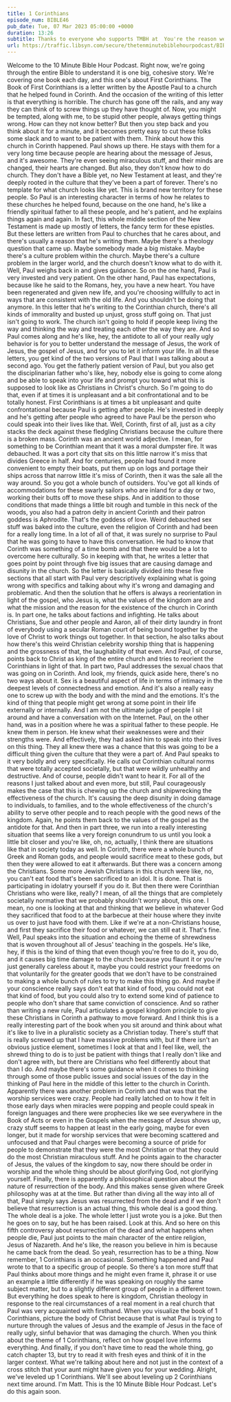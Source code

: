 ```yaml
---
title: 1 Corinthians
episode_num: BIBLE46
pub_date: Tue, 07 Mar 2023 05:00:00 +0000
duration: 13:26
subtitle: Thanks to everyone who supports TMBH at  You're the reason we can all do this together!  Music written and performed by 
url: https://traffic.libsyn.com/secure/thetenminutebiblehourpodcast/BIBLE46_-_1_Corinthians.mp3
---
```


 Welcome to the 10 Minute Bible Hour Podcast. Right now, we're going through the entire Bible to understand it is one big, cohesive story. We're covering one book each day, and this one's about First Corinthians. The Book of First Corinthians is a letter written by the Apostle Paul to a church that he helped found in Corinth. And the occasion of the writing of this letter is that everything is horrible. The church has gone off the rails, and any way they can think of to screw things up they have thought of. Now, you might be tempted, along with me, to be stupid other people, always getting things wrong. How can they not know better? But then you step back and you think about it for a minute, and it becomes pretty easy to cut these folks some slack and to want to be patient with them. Think about how this church in Corinth happened. Paul shows up there. He stays with them for a very long time because people are hearing about the message of Jesus, and it's awesome. They're even seeing miraculous stuff, and their minds are changed, their hearts are changed. But also, they don't know how to do church. They don't have a Bible yet, no New Testament at least, and they're deeply rooted in the culture that they've been a part of forever. There's no template for what church looks like yet. This is brand new territory for these people. So Paul is an interesting character in terms of how he relates to these churches he helped found, because on the one hand, he's like a friendly spiritual father to all these people, and he's patient, and he explains things again and again. In fact, this whole middle section of the New Testament is made up mostly of letters, the fancy term for these epistles. But these letters are written from Paul to churches that he cares about, and there's usually a reason that he's writing them. Maybe there's a theology question that came up. Maybe somebody made a big mistake. Maybe there's a culture problem within the church. Maybe there's a culture problem in the larger world, and the church doesn't know what to do with it. Well, Paul weighs back in and gives guidance. So on the one hand, Paul is very invested and very patient. On the other hand, Paul has expectations, because like he said to the Romans, hey, you have a new heart. You have been regenerated and given new life, and you're choosing willfully to act in ways that are consistent with the old life. And you shouldn't be doing that anymore. In this letter that he's writing to the Corinthian church, there's all kinds of immorality and busted up unjust, gross stuff going on. That just isn't going to work. The church isn't going to hold if people keep living the way and thinking the way and treating each other the way they are. And so Paul comes along and he's like, hey, the antidote to all of your really ugly behavior is for you to better understand the message of Jesus, the work of Jesus, the gospel of Jesus, and for you to let it inform your life. In all these letters, you get kind of the two versions of Paul that I was talking about a second ago. You get the fatherly patient version of Paul, but you also get the disciplinarian father who's like, hey, nobody else is going to come along and be able to speak into your life and prompt you toward what this is supposed to look like as Christians in Christ's church. So I'm going to do that, even if at times it is unpleasant and a bit confrontational and to be totally honest. First Corinthians is at times a bit unpleasant and quite confrontational because Paul is getting after people. He's invested in deeply and he's getting after people who agreed to have Paul be the person who could speak into their lives like that. Well, Corinth, first of all, just as a city stacks the deck against these fledgling Christians because the culture there is a broken mass. Corinth was an ancient world adjective. I mean, for something to be Corinthian meant that it was a moral dumpster fire. It was debauched. It was a port city that sits on this little narrow it's miss that divides Greece in half. And for centuries, people had found it more convenient to empty their boats, put them up on logs and portage their ships across that narrow little it's miss of Corinth, then it was the sale all the way around. So you got a whole bunch of outsiders. You've got all kinds of accommodations for these swarly sailors who are inland for a day or two, working their butts off to move these ships. And in addition to those conditions that made things a little bit rough and tumble in this neck of the woods, you also had a patron deity in ancient Corinth and their patron goddess is Aphrodite. That's the goddess of love. Weird debauched sex stuff was baked into the culture, even the religion of Corinth and had been for a really long time. In a lot of all of that, it was surely no surprise to Paul that he was going to have to have this conversation. He had to know that Corinth was something of a time bomb and that there would be a lot to overcome here culturally. So in keeping with that, he writes a letter that goes point by point through five big issues that are causing damage and disunity in the church. So the letter is basically divided into these five sections that all start with Paul very descriptively explaining what is going wrong with specifics and talking about why it's wrong and damaging and problematic. And then the solution that he offers is always a reorientation in light of the gospel, who Jesus is, what the values of the kingdom are and what the mission and the reason for the existence of the church in Corinth is. In part one, he talks about factions and infighting. He talks about Christians, Sue and other people and Aaron, all of their dirty laundry in front of everybody using a secular Roman court of being bound together by the love of Christ to work things out together. In that section, he also talks about how there's this weird Christian celebrity worship thing that is happening and the grossness of that, the laughability of that even. And Paul, of course, points back to Christ as king of the entire church and tries to reorient the Corinthians in light of that. In part two, Paul addresses the sexual chaos that was going on in Corinth. And look, my friends, quick aside here, there's no two ways about it. Sex is a beautiful aspect of life in terms of intimacy in the deepest levels of connectedness and emotion. And it's also a really easy one to screw up with the body and with the mind and the emotions. It's the kind of thing that people might get wrong at some point in their life externally or internally. And I am not the ultimate judge of people I sit around and have a conversation with on the Internet. Paul, on the other hand, was in a position where he was a spiritual father to these people. He knew them in person. He knew what their weaknesses were and their strengths were. And effectively, they had asked him to speak into their lives on this thing. They all knew there was a chance that this was going to be a difficult thing given the culture that they were a part of. And Paul speaks to it very boldly and very specifically. He calls out Corinthian cultural norms that were totally accepted societally, but that were wildly unhealthy and destructive. And of course, people didn't want to hear it. For all of the reasons I just talked about and even more, but still, Paul courageously makes the case that this is chewing up the church and shipwrecking the effectiveness of the church. It's causing the deep disunity in doing damage to individuals, to families, and to the whole effectiveness of the church's ability to serve other people and to reach people with the good news of the kingdom. Again, he points them back to the values of the gospel as the antidote for that. And then in part three, we run into a really interesting situation that seems like a very foreign conundrum to us until you look a little bit closer and you're like, oh, no, actually, I think there are situations like that in society today as well. In Corinth, there were a whole bunch of Greek and Roman gods, and people would sacrifice meat to these gods, but then they were allowed to eat it afterwards. But there was a concern among the Christians. Some more Jewish Christians in this church were like, no, you can't eat food that's been sacrificed to an idol. It is done. That is participating in idolatry yourself if you do it. But then there were Corinthian Christians who were like, really? I mean, of all the things that are completely societally normative that we probably shouldn't worry about, this one. I mean, no one is looking at that and thinking that we believe in whatever God they sacrificed that food to at the barbecue at their house where they invite us over to just have food with them. Like if we're at a non-Christians house, and first they sacrifice their food or whatever, we can still eat it. That's fine. Well, Paul speaks into the situation and echoing the theme of shrewdness that is woven throughout all of Jesus' teaching in the gospels. He's like, hey, if this is the kind of thing that even though you're free to do it, you do, and it causes big time damage to the church because you flaunt it or you're just generally careless about it, maybe you could restrict your freedoms on that voluntarily for the greater goods that we don't have to be constrained to making a whole bunch of rules to try to make this thing go. And maybe if your conscience really says don't eat that kind of food, you could not eat that kind of food, but you could also try to extend some kind of patience to people who don't share that same conviction of conscience. And so rather than writing a new rule, Paul articulates a gospel kingdom principle to give these Christians in Corinth a pathway to move forward. And I think this is a really interesting part of the book when you sit around and think about what it's like to live in a pluralistic society as a Christian today. There's stuff that is really screwed up that I have massive problems with, but if there isn't an obvious justice element, sometimes I look at that and I feel like, well, the shrewd thing to do is to just be patient with things that I really don't like and don't agree with, but there are Christians who feel differently about that than I do. And maybe there's some guidance when it comes to thinking through some of those public issues and social issues of the day in the thinking of Paul here in the middle of this letter to the church in Corinth. Apparently there was another problem in Corinth and that was that the worship services were crazy. People had really latched on to how it felt in those early days when miracles were popping and people could speak in foreign languages and there were prophecies like we see everywhere in the Book of Acts or even in the Gospels when the message of Jesus shows up, crazy stuff seems to happen at least in the early going, maybe for even longer, but it made for worship services that were becoming scattered and unfocused and that Paul charges were becoming a source of pride for people to demonstrate that they were the most Christian or that they could do the most Christian miraculous stuff. And he points again to the character of Jesus, the values of the kingdom to say, now there should be order in worship and the whole thing should be about glorifying God, not glorifying yourself. Finally, there is apparently a philosophical question about the nature of resurrection of the body. And this makes sense given where Greek philosophy was at at the time. But rather than diving all the way into all of that, Paul simply says Jesus was resurrected from the dead and if we don't believe that resurrection is an actual thing, this whole deal is a good thing. The whole deal is a joke. The whole letter I just wrote you is a joke. But then he goes on to say, but he has been raised. Look at this. And so here on this fifth controversy about resurrection of the dead and what happens when people die, Paul just points to the main character of the entire religion, Jesus of Nazareth. And he's like, the reason you believe in him is because he came back from the dead. So yeah, resurrection has to be a thing. Now remember, 1 Corinthians is an occasional. Something happened and Paul wrote to that to a specific group of people. So there's a ton more stuff that Paul thinks about more things and he might even frame it, phrase it or use an example a little differently if he was speaking on roughly the same subject matter, but to a slightly different group of people in a different town. But everything he does speak to here is kingdom, Christian theology in response to the real circumstances of a real moment in a real church that Paul was very acquainted with firsthand. When you visualize the book of 1 Corinthians, picture the body of Christ because that is what Paul is trying to nurture through the values of Jesus and the example of Jesus in the face of really ugly, sinful behavior that was damaging the church. When you think about the theme of 1 Corinthians, reflect on how gospel love informs everything. And finally, if you don't have time to read the whole thing, go catch chapter 13, but try to read it with fresh eyes and think of it in the larger context. What we're talking about here and not just in the context of a cross stitch that your aunt might have given you for your wedding. Alright, we've leveled up 1 Corinthians. We'll see about leveling up 2 Corinthians next time around. I'm Matt. This is the 10 Minute Bible Hour Podcast. Let's do this again soon.